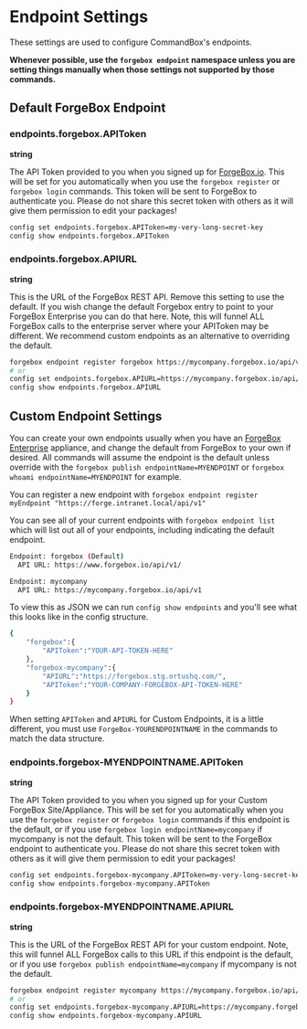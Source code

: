 # Endpoint Settings

These settings are used to configure CommandBox's endpoints.

**Whenever possible, use the `forgebox endpoint` namespace unless you are setting things manually when those settings not supported by those commands.**

## Default ForgeBox Endpoint

### endpoints.forgebox.APIToken

**string**

The API Token provided to you when you signed up for [ForgeBox.io](https://www.forgebox.io). This will be set for you automatically when you use the `forgebox register` or `forgebox login` commands. This token will be sent to ForgeBox to authenticate you. Please do not share this secret token with others as it will give them permission to edit your packages!

```bash
config set endpoints.forgebox.APIToken=my-very-long-secret-key
config show endpoints.forgebox.APIToken
```

### endpoints.forgebox.APIURL

**string**

This is the URL of the ForgeBox REST API. Remove this setting to use the default. If you wish change the default Forgebox entry to point to your ForgeBox Enterprise you can do that here. Note, this will funnel ALL ForgeBox calls to the enterprise server where your APIToken may be different. We recommend custom endpoints as an alternative to overriding the default.

```bash
forgebox endpoint register forgebox https://mycompany.forgebox.io/api/v1 --force 
# or
config set endpoints.forgebox.APIURL=https://mycompany.forgebox.io/api/v1
config show endpoints.forgebox.APIURL
```

## Custom Endpoint Settings

You can create your own endpoints usually when you have an [ForgeBox Enterprise](https://www.ortussolutions.com/products/forgebox/enterprise) appliance, and change the default from ForgeBox to your own if desired. All commands will assume the endpoint is the default unless override with the `forgebox publish endpointName=MYENDPOINT` or `forgebox whoami endpointName=MYENDPOINT` for example.

You can register a new endpoint with `forgebox endpoint register myEndpoint "https://forge.intranet.local/api/v1"`

You can see all of your current endpoints with `forgebox endpoint list` which will list out all of your endpoints, including indicating the default endpoint.

```bash
Endpoint: forgebox (Default)
  API URL: https://www.forgebox.io/api/v1/

Endpoint: mycompany
  API URL: https://mycompany.forgebox.io/api/v1
```

To view this as JSON we can run `config show endpoints` and you'll see what this looks like in the config structure.

```bash
{
    "forgebox":{
        "APIToken":"YOUR-API-TOKEN-HERE"
    },
    "forgebox-mycompany":{
        "APIURL":"https://forgebox.stg.ortushq.com/",
        "APIToken":"YOUR-COMPANY-FORGEBOX-API-TOKEN-HERE"
    }
}
```

When setting `APIToken` and `APIURL` for Custom Endpoints, it is a little different, you must use `ForgeBox-YOURENDPOINTNAME` in the commands to match the data structure.

### endpoints.forgebox-MYENDPOINTNAME.APIToken

**string**

The API Token provided to you when you signed up for your Custom ForgeBox Site/Appliance. This will be set for you automatically when you use the `forgebox register` or `forgebox login` commands if this endpoint is the default, or if you use `forgebox login endpointName=mycompany` if mycompany is not the default. This token will be sent to the ForgeBox endpoint to authenticate you. Please do not share this secret token with others as it will give them permission to edit your packages!

```bash
config set endpoints.forgebox-mycompany.APIToken=my-very-long-secret-key
config show endpoints.forgebox-mycompany.APIToken
```

### endpoints.forgebox-MYENDPOINTNAME.APIURL

**string**

This is the URL of the ForgeBox REST API for your custom endpoint. Note, this will funnel ALL ForgeBox calls to this URL if this endpoint is the default, or if you use `forgebox publish endpointName=mycompany` if mycompany is not the default.

```bash
forgebox endpoint register mycompany https://mycompany.forgebox.io/api/v1 --force 
# or
config set endpoints.forgebox-mycompany.APIURL=https://mycompany.forgebox.io/api/v1
config show endpoints.forgebox-mycompany.APIURL
```
